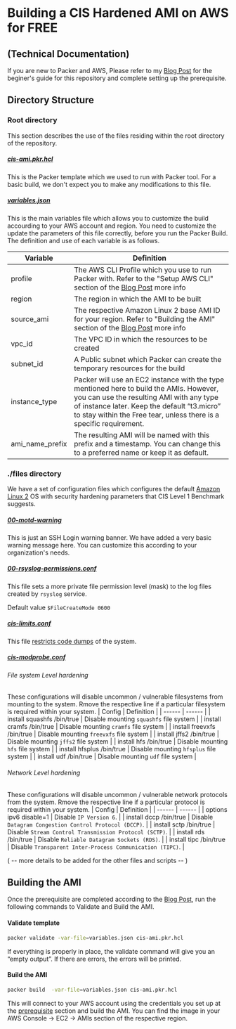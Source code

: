 # Building a CIS Hardened AMI on AWS for FREE
## (Technical Documentation)
If you are new to Packer and AWS, Please refer to my [Blog Post](https://medium.com/cloud-life/building-a-cis-hardened-ami-on-aws-for-free-87b482b52ccb) for the beginer's guide for this repository and complete setting up the prerequisite. 

## Directory Structure
### Root directory
This section describes the use of the files residing within the root directory of the repository.

##### [cis-ami.pkr.hcl](https://github.com/thilinaba/aws-cis-ami/blob/dev/cis-ami.pkr.hcl)
This is the Packer template which we used to run with Packer tool. For a basic build, we don't expect you to make any modifications to this file.

##### [variables.json](https://github.com/thilinaba/aws-cis-ami/blob/dev/variables.json)
This is the main variables file which allows you to customize the build accourding to your AWS account and region.  You need to customize the update the parameters of this file correctly, before you run the Packer Build. The definition and use of each variable is as follows.

| Variable | Definition |
| ------ | ------ |
| profile | The AWS CLI Profile which you use to run Packer with. Refer to the  "Setup AWS CLI" section of the [Blog Post](https://medium.com/cloud-life/building-a-cis-hardened-ami-on-aws-for-free-87b482b52ccb) more info  |
| region | The region in which the AMI to be built |
| source_ami | The respective Amazon Linux 2 base AMI ID for your region. Refer to "Building the AMI" section of the [Blog Post](https://medium.com/cloud-life/building-a-cis-hardened-ami-on-aws-for-free-87b482b52ccb) more info |
| vpc_id | The VPC ID in which the resources to be created |
| subnet_id | A Public subnet which Packer can create the temporary resources for the build |
| instance_type | Packer will use an EC2 instance with the type mentioned here to build the AMIs. However, you can use the resulting AMI with any type of instance later. Keep the default “t3.micro” to stay within the Free tear, unless there is a specific requirement. |
| ami_name_prefix | The resulting AMI will be named with this prefix and a timestamp. You can change this to a preferred name or keep it as default. |

### ./files directory
We have a set of configuration files which configures the default [Amazon Linux 2](https://aws.amazon.com/amazon-linux-2/) OS with security hardening parameters that CIS Level 1 Benchmark suggests.

##### [00-motd-warning](https://github.com/thilinaba/aws-cis-ami/blob/dev/files/00-motd-warning)

This is just an SSH Login warning banner. We have added a very basic warning message here. You can customize this according to your organization's needs.

##### [00-rsyslog-permissions.conf](https://github.com/thilinaba/aws-cis-ami/blob/dev/files/00-rsyslog-permissions.conf)

This file sets a more private file permission level (mask) to the log files created by `rsyslog` service.

Default value `$FileCreateMode 0600`


##### [cis-limits.conf](cis-limits.conf)
This file [restricts code dumps](https://secscan.acron.pl/centos7/1/5/1) of the system.


##### [cis-modprobe.conf](https://github.com/thilinaba/aws-cis-ami/blob/dev/files/cis-modprobe.conf)

###### File system Level hardening
These configurations will disable uncommon / vulnerable filesystems from mounting to the system. Rmove the respective line if a particular filesystem is required within your system.
| Config | Definition |
| ------ | ------ |
| install squashfs /bin/true | Disable mounting `squashfs` file system |
| install cramfs /bin/true | Disable mounting `cramfs` file system |
| install freevxfs /bin/true | Disable mounting `freevxfs` file system |
| install jffs2 /bin/true | Disable mounting `jffs2` file system |
| install hfs /bin/true | Disable mounting `hfs` file system |
| install hfsplus /bin/true | Disable mounting `hfsplus` file system |
| install udf /bin/true | Disable mounting `udf` file system |

###### Network Level hardening
These configurations will disable uncommon / vulnerable network protocols from the system. Rmove the respective line if a particular protocol is required within your system.
| Config | Definition |
| ------ | ------ |
| options ipv6 disable=1 | Disable `IP Version 6`. |
| install dccp /bin/true | Disable `Datagram Congestion Control Protocol (DCCP)`. |
| install sctp /bin/true | Disable `Stream Control Transmission Protocol (SCTP)`. |
| install rds /bin/true | Disable `Reliable Datagram Sockets (RDS)`. |
| install tipc /bin/true | Disable `Transparent Inter-Process Communication (TIPC)`. |

( --  more details to be added for the other files and scripts -- )

## Building the AMI
Once the prerequisite are completed according to the [Blog Post](https://medium.com/cloud-life/building-a-cis-hardened-ami-on-aws-for-free-87b482b52ccb), run the following commands to Validate and Build the AMI.

#### Validate template
```sh 
packer validate -var-file=variables.json cis-ami.pkr.hcl
```
If everything is properly in place, the validate command will give you an “empty output”. If there are errors, the errors will be printed.

#### Build the AMI
```sh
packer build  -var-file=variables.json cis-ami.pkr.hcl
```

This will connect to your AWS account using the credentials you set up at the [prerequisite](https://medium.com/cloud-life/building-a-cis-hardened-ami-on-aws-for-free-87b482b52ccb) section and build the AMI. You can find the image in your AWS Console -> EC2 -> AMIs section of the respective region.
